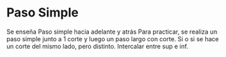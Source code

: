 # Paso Simple


Se enseña Paso simple hacia adelante y atrás
 Para practicar, se realiza un paso simple junto a 1 corte y luego un paso largo con corte.
 Si o si se hace un corte del mismo lado, pero distinto. Intercalar entre sup e inf.
